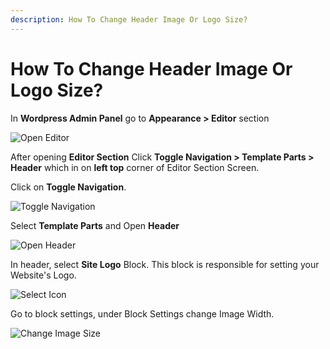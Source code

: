 ```yaml
---
description: How To Change Header Image Or Logo Size?
---
```


# How To Change Header Image Or Logo Size?

In **Wordpress Admin Panel** go to **Appearance > Editor** section

![Open Editor](/img/tutorial/chi1OpenEditor.webp)

After opening **Editor Section** Click **Toggle Navigation > Template Parts > Header** which in on **left top** corner of Editor Section Screen.

Click on **Toggle Navigation**.

![Toggle Navigation](/img/tutorial/chi2toggleNavigation.webp)

Select **Template Parts** and Open **Header**

![Open Header](/img/tutorial/chi3openHeader.webp)

In header, select **Site Logo** Block. This block is responsible for setting your Website's Logo. 

![Select Icon](/img/tutorial/chi4selectIcon.webp)

Go to block settings, under Block Settings change Image Width.

![Change Image Size](/img/tutorial/chi5changeImageSize.webp)



